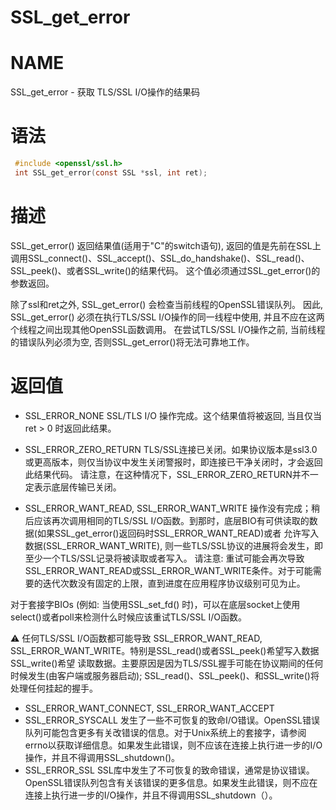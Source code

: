 # SSL_get_error
# NAME
SSL_get_error - 获取 TLS/SSL I/O操作的结果码
# 语法
```c
 #include <openssl/ssl.h>
 int SSL_get_error(const SSL *ssl, int ret);
```
# 描述
SSL_get_error() 返回结果值(适用于"C"的switch语句), 返回的值是先前在SSL上调用SSL_connect()、SSL_accept()、SSL_do_handshake()、SSL_read()、SSL_peek()、或者SSL_write()的结果代码。
这个值必须通过SSL_get_error()的参数返回。

除了ssl和ret之外, SSL_get_error() 会检查当前线程的OpenSSL错误队列。
因此, SSL_get_error() 必须在执行TLS/SSL I/O操作的同一线程中使用, 并且不应在这两个线程之间出现其他OpenSSL函数调用。
在尝试TLS/SSL I/O操作之前, 当前线程的错误队列必须为空, 否则SSL_get_error()将无法可靠地工作。

# 返回值
- SSL_ERROR_NONE
SSL/TLS I/O 操作完成。这个结果值将被返回, 当且仅当ret > 0 时返回此结果。

- SSL_ERROR_ZERO_RETURN
TLS/SSL连接已关闭。如果协议版本是ssl3.0或更高版本，则仅当协议中发生关闭警报时，即连接已干净关闭时，才会返回此结果代码。
请注意，在这种情况下，SSL_ERROR_ZERO_RETURN并不一定表示底层传输已关闭。

- SSL_ERROR_WANT_READ, SSL_ERROR_WANT_WRITE
操作没有完成；稍后应该再次调用相同的TLS/SSL I/O函数。到那时，底层BIO有可供读取的数据(如果SSL_get_error()返回码时SSL_ERROR_WANT_READ)或者
允许写入数据(SSL_ERROR_WANT_WRITE), 则一些TLS/SSL协议的进展将会发生，即至少一个TLS/SSL记录将被读取或者写入。
请注意: 重试可能会再次导致SSL_ERROR_WANT_READ或SSL_ERROR_WANT_WRITE条件。对于可能需要的迭代次数没有固定的上限，直到进度在应用程序协议级别可见为止。

对于套接字BIOs (例如: 当使用SSL_set_fd() 时)，可以在底层socket上使用select()或者poll来检测什么时候应该重试TLS/SSL I/O函数。

⚠ 任何TLS/SSL I/O函数都可能导致 SSL_ERROR_WANT_READ, SSL_ERROR_WANT_WRITE。特别是SSL_read()或者SSL_peek()希望写入数据SSL_write()希望
读取数据。主要原因是因为TLS/SSL握手可能在协议期间的任何时候发生(由客户端或服务器启动); SSL_read()、SSL_peek()、和SSL_write()将处理任何挂起的握手。

- SSL_ERROR_WANT_CONNECT, SSL_ERROR_WANT_ACCEPT
- SSL_ERROR_SYSCALL
发生了一些不可恢复的致命I/O错误。OpenSSL错误队列可能包含更多有关改错误的信息。对于Unix系统上的套接字，请参阅errno以获取详细信息。如果发生此错误，则不应该在连接上执行进一步的I/O操作，并且不得调用SSL_shutdown()。
- SSL_ERROR_SSL
SSL库中发生了不可恢复的致命错误，通常是协议错误。OpenSSL错误队列包含有关该错误的更多信息。如果发生此错误，则不应在连接上执行进一步的I/O操作，并且不得调用SSL_shutdown（）。

